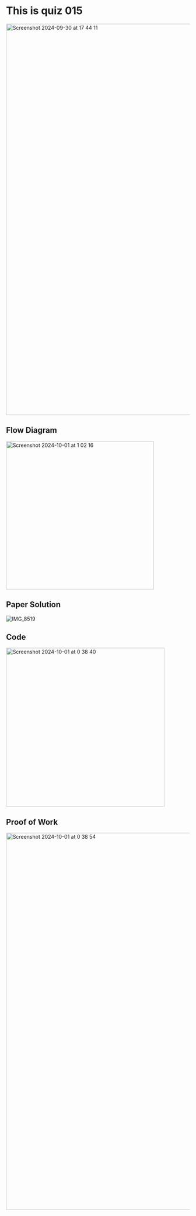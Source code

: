 # This is quiz 015

<img width="1070" alt="Screenshot 2024-09-30 at 17 44 11" src="https://github.com/user-attachments/assets/6c47f370-ac76-453f-abc6-2e21248bdef0">

## Flow Diagram

<img width="405" alt="Screenshot 2024-10-01 at 1 02 16" src="https://github.com/user-attachments/assets/4dda30b4-6a6c-45d7-a430-a40ce2d5eef5">



## Paper Solution

![IMG_8519](https://github.com/user-attachments/assets/9a3e94ce-83e6-4ef7-915f-c82bcb05af6b)


## Code

<img width="434" alt="Screenshot 2024-10-01 at 0 38 40" src="https://github.com/user-attachments/assets/b8f2e8ed-51a9-409e-993f-36b066881e35">



## Proof of Work

<img width="1031" alt="Screenshot 2024-10-01 at 0 38 54" src="https://github.com/user-attachments/assets/104f3f26-6d04-4631-8051-82734bcca6f5">
